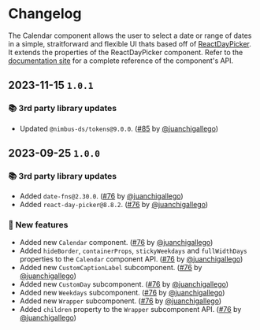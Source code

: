 # Changelog

The Calendar component allows the user to select a date or range of dates in a simple, straitforward and flexible UI thats based off of [ReactDayPicker](https://react-day-picker.js.org/).
It extends the properties of the ReactDayPicker component. Refer to the [documentation site](https://react-day-picker.js.org/reference) for a complete reference of the component's API.

## 2023-11-15 `1.0.1`

### 📚 3rd party library updates

- Updated `@nimbus-ds/tokens@9.0.0`. ([#85](https://github.com/TiendaNube/nimbus-patterns/pull/85) by [@juanchigallego](https://github.com/juanchigallego))

## 2023-09-25 `1.0.0`

### 📚 3rd party library updates

- Added `date-fns@2.30.0`. ([#76](https://github.com/TiendaNube/nimbus-patterns/pull/76) by [@juanchigallego](https://github.com/juanchigallego))
- Added `react-day-picker@8.8.2`. ([#76](https://github.com/TiendaNube/nimbus-patterns/pull/76) by [@juanchigallego](https://github.com/juanchigallego))

### 🎉 New features

- Added new `Calendar` component. ([#76](https://github.com/TiendaNube/nimbus-patterns/pull/76) by [@juanchigallego](https://github.com/juanchigallego))
- Added `hideBorder`, `containerProps`, `stickyWeekdays` and `fullWidthDays` properties to the `Calendar` component API. ([#76](https://github.com/TiendaNube/nimbus-patterns/pull/76) by [@juanchigallego](https://github.com/juanchigallego))
- Added new `CustomCaptionLabel` subcomponent. ([#76](https://github.com/TiendaNube/nimbus-patterns/pull/76) by [@juanchigallego](https://github.com/juanchigallego))
- Added new `CustomDay` subcomponent. ([#76](https://github.com/TiendaNube/nimbus-patterns/pull/76) by [@juanchigallego](https://github.com/juanchigallego))
- Added new `Weekdays` subcomponent. ([#76](https://github.com/TiendaNube/nimbus-patterns/pull/76) by [@juanchigallego](https://github.com/juanchigallego))
- Added new `Wrapper` subcomponent. ([#76](https://github.com/TiendaNube/nimbus-patterns/pull/76) by [@juanchigallego](https://github.com/juanchigallego))
- Added `children` property to the `Wrapper` subcomponent API. ([#76](https://github.com/TiendaNube/nimbus-patterns/pull/76) by [@juanchigallego](https://github.com/juanchigallego))

